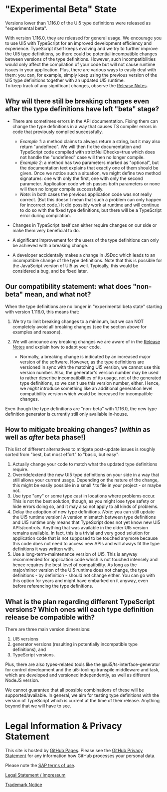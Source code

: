 # "Experimental Beta" State

Versions lower than 1.116.0 of the UI5 type definitions were released as "experimental beta". 

With version 1.116.0, they are released for general usage. We encourage you to use UI5 with TypeScript for an improved development efficiency and experience. TypeScript itself keeps evolving and we try to further improve the UI5 type definitions, so there could be potential incompatible changes between versions of the type definitions. However, such incompatibilities would only affect the compilation of your code but will not cause runtime issues in your application. Plus, there are various ways to easily deal with them: you can, for example, simply keep using the previous version of the UI5 type definitions together with an updated UI5 runtime.<br>
To keep track of any significant changes, observe the [Release Notes](releasenotes.md).

## Why will there still be breaking changes even after the type definitions have left "beta" stage?

* There are sometimes errors in the API documentation. Fixing them can change the type definitions in a way that causes TS compiler errors in code that previously compiled successfully.

  * *Example 1*: a method claims to always return a string, but it may also return "undefined". We will then fix the documentation and TypeScript code compiled with strictNullChecks=true which does not handle the "undefined" case will then no longer compile.
  * *Example 2*: a method has two parameters marked as "optional", but the documentation text explains that exactly one of them should be given. Once we notice such a situation, we might define two method signatures: one with only the first, one with only the second parameter. Application code which passes both parameters or none will then no longer compile successfully.
  * *Note:* in both cases the previous application code was not really correct. (But this doesn't mean that such a problem can only happen for incorrect code.) It did possibly work at runtime and will continue to do so with the fixed type definitions, but there will be a TypeScript error during compilation.

* Changes in TypeScript itself can either require changes on our side or make them very beneficial to do.
* A significant improvement for the users of the type definitions can only be achieved with a breaking change.
* A developer accidentally makes a change in JSDoc which leads to an incompatible change of the type definitions. Note that this is possible for the JavaScript version of UI5 as well. Typically, this would be considered a bug, and be fixed later.

## Our compatibility statement: what does "non-beta" mean, and what not?

When the type definitions are no longer in "experimental beta state" starting with version 1.116.0, this means that:

1.  We try to limit breaking changes to a minimum, but we can NOT completely avoid all breaking changes (see the section above for examples and reasons).
2.  We will announce any breaking changes we are aware of in the [Release Notes](releasenotes.md) and explain how to adapt your code.

    * Normally, a breaking change is indicated by an increased major version of the software. However, as the type definitions are versioned in sync with the matching UI5 version, we cannot use this version number. Also, the generator's version number may be used to rather describe incompatibilities of its usage, not of the generated type definitions, so we can't use this version number, either. Hence, we *might* introduce something like an additional generation level compatibility version which would be increased for incompatible changes.

Even though the type definitions are "non-beta" with 1.116.0, the new type definition generator is currently still only available in-house.

## How to mitigate breaking changes? (*within* as well as *after* beta phase!)

This list of different alternatives to mitigate post-update issues is roughly sorted from "best, but most effort" to "basic, but easy":

1.  Actually change your code to match what the updated type definitions require.
2.  Override/extend the new UI5 type definitions on your side in a way that still allows your current usage. Depending on the nature of the change, this might be easily possible in a small *.ts file in your project - or maybe not.
3.  Use type "any" or some type cast in locations where problems occur. This is not the best solution, though, as you might lose type safety or hide errors doing so, and it may also not apply to all kinds of problems.
4.  Delay the adoption of new type definitions. *Note*: you can still update the UI5 runtime version! A version mismatch between type definitions and UI5 runtime only means that TypeScript does not yet know new UI5 APIs/controls. Anything that was available in the older UI5 version remains available. In fact, this is a trivial and very good solution for application code that is not supposed to be touched anymore because this code does not need to access new APIs and will always fit the type definitions it was written with.
5.  Use a long-term-maintenance version of UI5. This is anyway recommended for application code which is not touched intensely and hence requires the best level of compatibility. As long as the major/minor version of the UI5 runtime does not change, the type definitions - by definition - should not change either. You can go with this option for years and might have embarked on it anyway, even before referencing the type definitions.

## What is the plan regarding different TypeScript versions? Which ones will each type definition release be compatible with?

There are three main version dimensions:
1. UI5 versions
2. generator versions (resulting in potentially incompatible type definitions), and 
3. TypeScript versions.

Plus, there are also types-related tools like the @ui5/ts-interface-generator for control development and the ui5-tooling-transpile middleware and task, which are developed and versioned independently, as well as different NodeJS version.

We cannot guarantee that all possible combinations of these will be supported/available. In general, we aim for testing type definitions with the version of TypeScript which is current at the time of their release. Anything beyond that we will have to see.


# Legal Information & Privacy Statement

This site is hosted by [GitHub Pages](https://pages.github.com/). Please see the [GitHub Privacy Statement](https://docs.github.com/en/github/site-policy/github-privacy-statement) for any information how GitHub processes your personal data.

Please note the [SAP terms of use](https://www.sap.com/corporate/en/legal/terms-of-use.html).

[Legal Statement / Impressum](https://www.sap.com/about/legal/impressum.html)

[Trademark Notice](https://www.sap.com/corporate/en/legal/trademark.html#third-party-trademark-notices)
